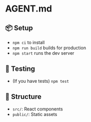 # AGENT.md

## 📦 Setup
- `npm ci` to install
- `npm run build` builds for production
- `npm start` runs the dev server

## 🧪 Testing
- (If you have tests) `npm test`

## 🧩 Structure
- `src/`: React components
- `public/`: Static assets
